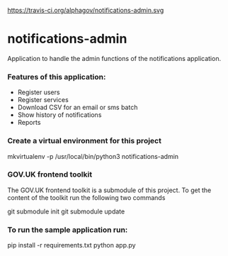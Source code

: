 https://travis-ci.org/alphagov/notifications-admin.svg

# notifications-admin
Application to handle the admin functions of the notifications application.

### Features of this application:
<ul>
 <li>Register users
 <li>Register services
 <li>Download CSV for an email or sms batch
 <li>Show history of notifications
 <li>Reports
</ul>

### Create a virtual environment for this project
  mkvirtualenv -p /usr/local/bin/python3 notifications-admin

### GOV.UK frontend toolkit
 The GOV.UK frontend toolkit is a submodule of this project.
 To get the content of the toolkit run the following two commands

  git submodule init
  git submodule update


### To run the sample application run:
   pip install -r requirements.txt
   python app.py
